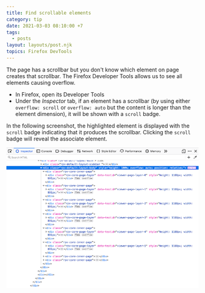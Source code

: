 ```yaml
---
title: Find scrollable elements
category: tip
date: 2021-03-03 08:10:00 +7
tags:
  - posts
layout: layouts/post.njk
topics: Firefox DevTools
---
```


The page has a scrollbar but you don't know which element on page creates that scrollbar.
The Firefox Developer Tools allows us to see all elements causing overflow.

* In Firefox, open its Developer Tools
* Under the _Inspector_ tab, if an element has a scrollbar (by using either `overflow: scroll` or `overflow: auto` but the content is longer than the element dimension), it will be shown with a `scroll` badge.

In the following screenshot, the highlighted element is displayed with the `scroll` badge indicating that it produces the scrollbar. Clicking the `scroll` badge will reveal the associate element.

![Find scrollable elements](/img/scrollable-overflow.png)